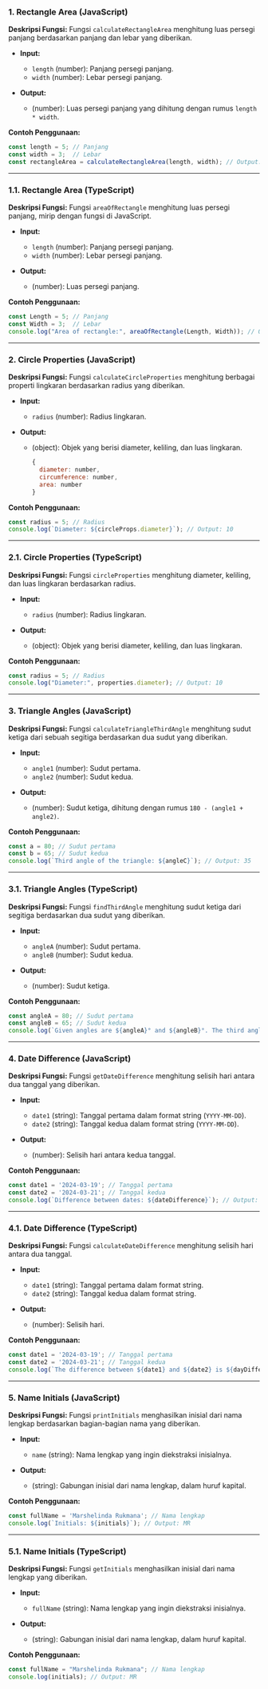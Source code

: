 ### 1. Rectangle Area (JavaScript)

**Deskripsi Fungsi:**
Fungsi `calculateRectangleArea` menghitung luas persegi panjang berdasarkan panjang dan lebar yang diberikan.

- **Input:**
  - `length` (number): Panjang persegi panjang.
  - `width` (number): Lebar persegi panjang.
  
- **Output:**
  - (number): Luas persegi panjang yang dihitung dengan rumus `length * width`.

**Contoh Penggunaan:**
```javascript
const length = 5; // Panjang
const width = 3;  // Lebar
const rectangleArea = calculateRectangleArea(length, width); // Output: 15
```

---

### 1.1. Rectangle Area (TypeScript)

**Deskripsi Fungsi:**
Fungsi `areaOfRectangle` menghitung luas persegi panjang, mirip dengan fungsi di JavaScript.

- **Input:**
  - `length` (number): Panjang persegi panjang.
  - `width` (number): Lebar persegi panjang.

- **Output:**
  - (number): Luas persegi panjang.

**Contoh Penggunaan:**
```typescript
const Length = 5; // Panjang
const Width = 3;  // Lebar
console.log("Area of rectangle:", areaOfRectangle(Length, Width)); // Output: 15
```

---

### 2. Circle Properties (JavaScript)

**Deskripsi Fungsi:**
Fungsi `calculateCircleProperties` menghitung berbagai properti lingkaran berdasarkan radius yang diberikan.

- **Input:**
  - `radius` (number): Radius lingkaran.

- **Output:**
  - (object): Objek yang berisi diameter, keliling, dan luas lingkaran.
    ```javascript
    {
      diameter: number,
      circumference: number,
      area: number
    }
    ```

**Contoh Penggunaan:**
```javascript
const radius = 5; // Radius
console.log(`Diameter: ${circleProps.diameter}`); // Output: 10
```

---

### 2.1. Circle Properties (TypeScript)

**Deskripsi Fungsi:**
Fungsi `circleProperties` menghitung diameter, keliling, dan luas lingkaran berdasarkan radius.

- **Input:**
  - `radius` (number): Radius lingkaran.

- **Output:**
  - (object): Objek yang berisi diameter, keliling, dan luas lingkaran.

**Contoh Penggunaan:**
```typescript
const radius = 5; // Radius
console.log("Diameter:", properties.diameter); // Output: 10
```

---

### 3. Triangle Angles (JavaScript)

**Deskripsi Fungsi:**
Fungsi `calculateTriangleThirdAngle` menghitung sudut ketiga dari sebuah segitiga berdasarkan dua sudut yang diberikan.

- **Input:**
  - `angle1` (number): Sudut pertama.
  - `angle2` (number): Sudut kedua.

- **Output:**
  - (number): Sudut ketiga, dihitung dengan rumus `180 - (angle1 + angle2)`.

**Contoh Penggunaan:**
```javascript
const a = 80; // Sudut pertama
const b = 65; // Sudut kedua
console.log(`Third angle of the triangle: ${angleC}`); // Output: 35
```

---

### 3.1. Triangle Angles (TypeScript)

**Deskripsi Fungsi:**
Fungsi `findThirdAngle` menghitung sudut ketiga dari segitiga berdasarkan dua sudut yang diberikan.

- **Input:**
  - `angleA` (number): Sudut pertama.
  - `angleB` (number): Sudut kedua.

- **Output:**
  - (number): Sudut ketiga.

**Contoh Penggunaan:**
```typescript
const angleA = 80; // Sudut pertama
const angleB = 65; // Sudut kedua
console.log(`Given angles are ${angleA}° and ${angleB}°. The third angle is ${angleC}°.`); // Output: 35
```

---

### 4. Date Difference (JavaScript)

**Deskripsi Fungsi:**
Fungsi `getDateDifference` menghitung selisih hari antara dua tanggal yang diberikan.

- **Input:**
  - `date1` (string): Tanggal pertama dalam format string (`YYYY-MM-DD`).
  - `date2` (string): Tanggal kedua dalam format string (`YYYY-MM-DD`).

- **Output:**
  - (number): Selisih hari antara kedua tanggal.

**Contoh Penggunaan:**
```javascript
const date1 = '2024-03-19'; // Tanggal pertama
const date2 = '2024-03-21'; // Tanggal kedua
console.log(`Difference between dates: ${dateDifference}`); // Output: 2
```

---

### 4.1. Date Difference (TypeScript)

**Deskripsi Fungsi:**
Fungsi `calculateDateDifference` menghitung selisih hari antara dua tanggal.

- **Input:**
  - `date1` (string): Tanggal pertama dalam format string.
  - `date2` (string): Tanggal kedua dalam format string.

- **Output:**
  - (number): Selisih hari.

**Contoh Penggunaan:**
```typescript
const date1 = '2024-03-19'; // Tanggal pertama
const date2 = '2024-03-21'; // Tanggal kedua
console.log(`The difference between ${date1} and ${date2} is ${dayDifference} days.`); // Output: 2
```

---

### 5. Name Initials (JavaScript)

**Deskripsi Fungsi:**
Fungsi `printInitials` menghasilkan inisial dari nama lengkap berdasarkan bagian-bagian nama yang diberikan.

- **Input:**
  - `name` (string): Nama lengkap yang ingin diekstraksi inisialnya.

- **Output:**
  - (string): Gabungan inisial dari nama lengkap, dalam huruf kapital.

**Contoh Penggunaan:**
```javascript
const fullName = 'Marshelinda Rukmana'; // Nama lengkap
console.log(`Initials: ${initials}`); // Output: MR
```

---

### 5.1. Name Initials (TypeScript)

**Deskripsi Fungsi:**
Fungsi `getInitials` menghasilkan inisial dari nama lengkap yang diberikan.

- **Input:**
  - `fullName` (string): Nama lengkap yang ingin diekstraksi inisialnya.

- **Output:**
  - (string): Gabungan inisial dari nama lengkap, dalam huruf kapital.

**Contoh Penggunaan:**
```typescript
const fullName = "Marshelinda Rukmana"; // Nama lengkap
console.log(initials); // Output: MR
```